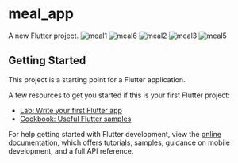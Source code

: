 # meal_app

A new Flutter project.
![meal1](https://github.com/esraaehab333/meal-app/assets/113993788/c67edcb5-156c-4a62-8a61-50557b58eeae)
![meal6](https://github.com/esraaehab333/meal-app/assets/113993788/00fa05de-e242-4d26-8d23-4dc19f7b765e)
![meal2](https://github.com/esraaehab333/meal-app/assets/113993788/04287aee-371c-431c-93e1-960722dd8a12)
![meal3](https://github.com/esraaehab333/meal-app/assets/113993788/0c971983-23a9-48bb-a79c-2b9f43d09ff5)
![meal5](https://github.com/esraaehab333/meal-app/assets/113993788/a742a395-342c-45f5-ac4c-79195fc77ed1)






## Getting Started

This project is a starting point for a Flutter application.

A few resources to get you started if this is your first Flutter project:

- [Lab: Write your first Flutter app](https://docs.flutter.dev/get-started/codelab)
- [Cookbook: Useful Flutter samples](https://docs.flutter.dev/cookbook)

For help getting started with Flutter development, view the
[online documentation](https://docs.flutter.dev/), which offers tutorials,
samples, guidance on mobile development, and a full API reference.
